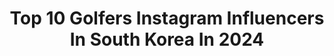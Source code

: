 ---
title: Top 10 Golfers Instagram Influencers In South Korea In 2024
description: >-
  Find top golfers Instagram influencers in South Korea in 2024. Most popular hashtags: #golf #golfswing #ootd.
platform: Instagram
hits: 10
text_top: Analyze the best Instagram influencers on inBeat.
text_bottom: Our database has 10 Instagram influencers like this in South Korea for you to connect with.
profiles:
  - username: "hyang2golf"
    fullname: >-
      이미향 Mi Hyang Lee 🏌️‍♀️ 가온누리
    bio: >-
      @lpga_tour professional Golfer @volvik_korea @musports.official @sky72golf •'일희일비'하지않길 •꽃다운 '청춘' •생각이 현실이 된다
    location: "South Korea"
    followers: 15762
    engagement: 763
    commentsToLikes: 0.042264
    id: ck5c4llgd1ln00i11wzmk5g7z
    verified: true
    hashtags: "#withchallenge, #nwachampionship, #worldclass, #ootd"
  - username: "amyyanglpga"
    fullname: >-
      Amy Yang
    bio: >-
      ᴴᴱᴱᵞᴼᵁᴺᴳ ᴾᴿᴼᶠᴱˢˢᴵᴼᴺᴬᴸ ᴳᴼᴸᶠᴱᴿ🏌🏻‍♀️ 2021 ᴸᴾᴳᴬ ᵀᴼᵁᴿ⛳️ 안녕하세요 프로골퍼 양희영 입니다🥰
    location: "South Korea"
    followers: 10259
    engagement: 828
    commentsToLikes: 0.048425
    id: ck5c4lnzc1lst0i118z06t404
    verified: true
    hashtags: "#thankyou, #worldclass, #busan, #diamondlpga"
  - username: "leehyoju_"
    fullname: >-
      이효주 Pro Golfer/ Ella
    bio: >-
      Hyoju Lee Professional Golfer🇰🇷🇺🇸 • • 📌#골프 #golfstagram
    location: "South Korea"
    followers: 29096
    engagement: 173
    commentsToLikes: 0.022918
    id: ck6uidpxpehgg0j716fhq5mnl
    verified: false
    hashtags: "#travel, #manchestergram, #golf, #gle2"
  - username: "nadinenet"
    fullname: >-
      Nádine
    bio: >-
      Pop singer, SABC 2 TV presenter, musical theatre performer and golfer.
    location: "South Korea"
    followers: 50784
    engagement: 118
    commentsToLikes: 0.021782
    id: ck8sxrrtrif9z0j78h5qbbrg1
    verified: false
    hashtags: "#dagboek, #kuiertoer, #bloemfontein, #britsford"
  - username: "kimi_goon"
    fullname: >-
      기미군 KPGA Pro Golfer
    bio: >-
      #Wideangle #와이드앵글 👕 #Pinggolf #핑골프 🏌🏻‍♂️ #Volvik #볼빅골프 🏑 #Stump #스텀프아이웨어 😎 #SelfieGolf #셀피골프 📷 📺Jtbc golf 레슨팔로우❤️ 📺N골프 골프다이제스트 퇴근길골프 클래스❤️ 👇🏻오픈카톡👇🏻
    location: "South Korea"
    followers: 9447
    engagement: 437
    commentsToLikes: 0.016105
    id: ck6uid9eeeemp0j71kkr51jok
    verified: false
    hashtags: "#wideangle, #golfwang, #golffashion, #pinggolf"
  - username: "ssun.___.b"
    fullname: >-
      안선주프로 KLPGA Pro
    bio: >-
      🌹와이드앵글 @wide.angle @w.angler 🌹 🏌🏻‍♀️골프연습용품 👉@thunder_golf 🌟광명비키니모델 top2🥈 🌟시흥비키니모델top5 ⭐️ 🌷#레슨문의🌷#필드레슨🌷#다이어트🌷
    location: "South Korea"
    followers: 25308
    engagement: 331
    commentsToLikes: 0.010414
    id: ck9hbn9oqhlp80j78lnq7ttii
    verified: false
    hashtags: "#golfswing, #golf, #ootd, #golfer"
  - username: "a_yeonkim"
    fullname: >-
      김아이언
    bio: >-
      KLPGA ⛳ ▪️SBS GOLF ▪️W.ANGLE ▪️BALDO ▪️VOICE CADDDIE
    location: "South Korea"
    followers: 16641
    engagement: 355
    commentsToLikes: 0.017577
    id: ck6uid8wdeekj0j715v0amsyb
    verified: false
    hashtags: "#sbs, #golf, #mercedesbenz, #cabriolet"
  - username: "woohye0n"
    fullname: >-
      김우현
    bio: >-
      L.E phase 2 I AM ATOMIC
    location: "South Korea"
    followers: 1319594
    engagement: 269
    commentsToLikes: 0.005943
    id: ck5ca2rv3cl460i114h2w5gok
    verified: true
    hashtags: "#angelchampagne"
  - username: "hyeyoni_yu"
    fullname: >-
      ᴴᵞᴱᵞᴱᴼᴺ🌟
    bio: >-
      
    location: "South Korea"
    followers: 6311
    engagement: 438
    commentsToLikes: 0.041986
    id: ckaoqqic9jwa70i78tuhcq50d
    verified: false
    hashtags: "#golf, #golfstagram, #golfswing, #selfie"
  - username: "1soyeonryu"
    fullname: >-
      유소연,골퍼 /Soyeon Ryu, Golfer
    bio: >-
      시편/Psalms 62:7🙏🏻 . Youtube💙 유소연,유티쳐
    location: "South Korea"
    followers: 71210
    engagement: 378
    commentsToLikes: 0.023825
    id: ck5c4ln0x1lr40i111jqr3zxc
    verified: true
    hashtags: "#klpga, #golf, #swingfaster, #hbd"
---